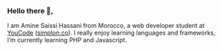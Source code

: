 ### Hello there 👋,
I am Amine Saissi Hassani from Morocco, a web developer student at <a href="https://youcode.ma/">YouCode</a> (<a href="https://simplon.co/">simplon.co</a>).
I really enjoy learning languages and frameworks, I’m currently learning PHP and Javascript.



<!--
**aminesaissihassani/aminesaissihassani** is a ✨ _special_ ✨ repository because its `README.md` (this file) appears on your GitHub profile.

Here are some ideas to get you started:

- 🔭 I’m currently working on ...
- 🌱 I’m currently learning ...
- 👯 I’m looking to collaborate on ...
- 🤔 I’m looking for help with ...
- 💬 Ask me about ...
- 📫 How to reach me: ...
- 😄 Pronouns: ...
- ⚡ Fun fact: ...
-->
